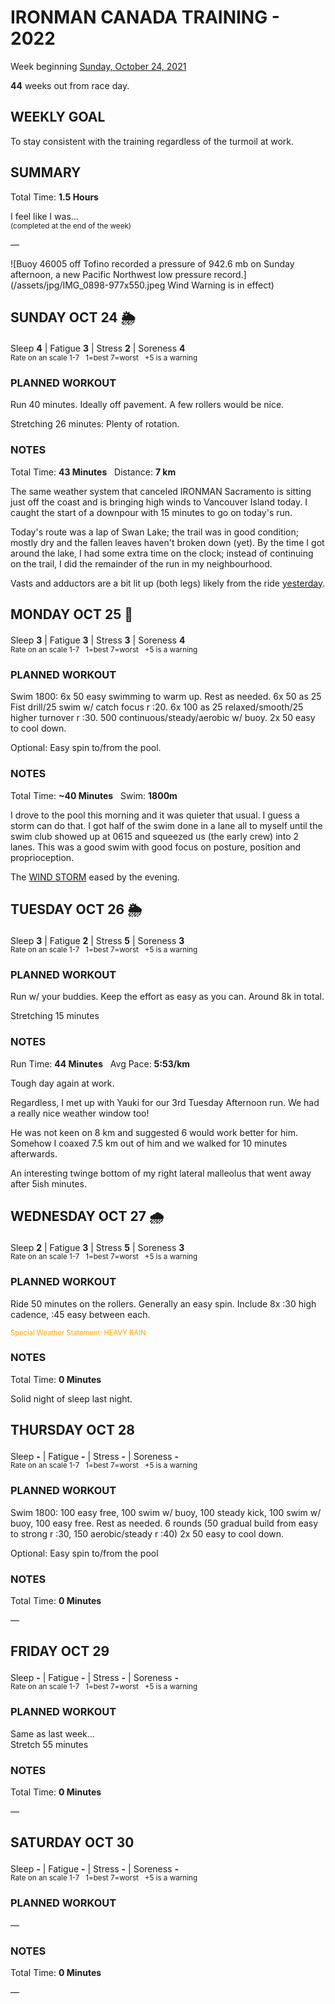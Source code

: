 # IRONMAN CANADA TRAINING - 2022
Week beginning [Sunday, October 24, 2021](javascript:flick('sun');)

**44** weeks out from race day.

## WEEKLY GOAL
To stay consistent with the training regardless of the turmoil at work.

## SUMMARY
Total Time: **1.5 Hours**

I feel like I was...
<br /><sup>(completed at the end of the week)</sup>

&mdash;

![Buoy 46005 off Tofino recorded a pressure of 942.6 mb on Sunday afternoon, a new Pacific Northwest low pressure record.](/assets/jpg/IMG_0898-977x550.jpeg Wind Warning is in effect)

## SUNDAY OCT 24 🌦
Sleep **4** | Fatigue **3** | Stress **2** | Soreness **4**
<sup><br />Rate on an scale 1-7 &nbsp; 1=best 7=worst &nbsp; +5 is a warning</sup>

### PLANNED WORKOUT
Run 40 minutes. Ideally off pavement. A few rollers would be nice.

Stretching 26 minutes: Plenty of rotation. 

### NOTES
Total Time: **43 Minutes** &nbsp; Distance: **7 km**

The same weather system that canceled IRONMAN Sacramento is sitting just off the coast and is bringing high winds to Vancouver Island today.  I caught the start of a downpour with 15 minutes to go on today's run.

Today's route was a lap of Swan Lake;  the trail was in good condition; mostly dry and the fallen leaves haven't broken down (yet).  By the time I got around the lake, I had some extra time on the clock; instead of continuing on the trail, I did the remainder of the run in my neighbourhood.

Vasts and adductors are a bit lit up (both legs) likely from the ride [yesterday](ironman2022-45weeksout?sat).

<!---->
## MONDAY OCT 25 💨
Sleep **3** | Fatigue **3** | Stress **3** | Soreness **4**
<sup><br />Rate on an scale 1-7 &nbsp; 1=best 7=worst &nbsp; +5 is a warning</sup>

### PLANNED WORKOUT
Swim 1800: 6x 50 easy swimming to warm up. Rest as needed. 
6x 50 as 25 Fist drill/25 swim w/ catch focus r :20. 
6x 100 as 25 relaxed/smooth/25 higher turnover r :30. 
500 continuous/steady/aerobic w/ buoy. 
2x 50 easy to cool down.

Optional: Easy spin to/from the pool.

### NOTES
Total Time: **~40 Minutes** &nbsp; Swim: **1800m**

I drove to the pool this morning and it was quieter that usual.  I guess a storm can do that.  I got half of the swim done in a lane all to myself until the swim club showed up at 0615 and squeezed us (the early crew) into 2 lanes.  This was a good swim with good focus on posture, position and proprioception. 

The [WIND STORM](javascript:flkty.select(2);) eased by the evening.
<!---->
## TUESDAY OCT 26 🌦
Sleep **3** | Fatigue **2** | Stress **5** | Soreness **3**
<sup><br />Rate on an scale 1-7 &nbsp; 1=best 7=worst &nbsp; +5 is a warning</sup>

### PLANNED WORKOUT
Run w/ your buddies. Keep the effort as easy as you can. 
Around 8k in total.

Stretching 15 minutes

### NOTES
Run Time: **44 Minutes** &nbsp; Avg Pace: **5:53/km**

Tough day again at work.

Regardless, I met up with Yauki for our 3rd Tuesday Afternoon run.  We had a really nice weather window too!

He was not keen on 8 km and suggested 6 would work better for him.  Somehow I coaxed 7.5 km out of him and we walked for 10 minutes afterwards.

An interesting twinge bottom of my right lateral malleolus that went away after 5ish minutes.

<!----> 
## WEDNESDAY OCT 27 🌧
Sleep **2** | Fatigue **3** | Stress **5** | Soreness **3**
<sup><br />Rate on an scale 1-7 &nbsp; 1=best 7=worst &nbsp; +5 is a warning</sup>

### PLANNED WORKOUT
Ride 50 minutes on the rollers. Generally an easy spin.
Include 8x :30 high cadence, :45 easy between each.  

<p style="color:orange;font-size:0.8em;"><span class="agencyvc">Special Weather Statement:</span> HEAVY RAIN</p>

### NOTES
Total Time: **0 Minutes**

Solid night of sleep last night.

<!---->
## THURSDAY OCT 28
Sleep **-** | Fatigue **-** | Stress **-** | Soreness **-**
<sup><br />Rate on an scale 1-7 &nbsp; 1=best 7=worst &nbsp; +5 is a warning</sup>

### PLANNED WORKOUT
Swim 1800:  100 easy free, 100 swim w/ buoy, 100 steady kick, 100 swim w/ buoy, 100 easy free. Rest as needed. 
6 rounds (50 gradual build from easy to strong r :30, 150 aerobic/steady r :40) 
2x 50 easy to cool down. 

Optional: Easy spin to/from the pool

### NOTES
Total Time: **0 Minutes**

&mdash;  

<!---->
## FRIDAY OCT 29
Sleep **-** | Fatigue **-** | Stress **-** | Soreness **-**
<sup><br />Rate on an scale 1-7 &nbsp; 1=best 7=worst &nbsp; +5 is a warning</sup>

### PLANNED WORKOUT
Same as last week&hellip;  
Stretch 55 minutes

### NOTES
Total Time: **0 Minutes**

&mdash;  

<!---->
## SATURDAY OCT 30
Sleep **-** | Fatigue **-** | Stress **-** | Soreness **-**
<sup><br />Rate on an scale 1-7 &nbsp; 1=best 7=worst &nbsp; +5 is a warning</sup>

### PLANNED WORKOUT
&mdash;  

### NOTES
Total Time: **0 Minutes**

&mdash;  
